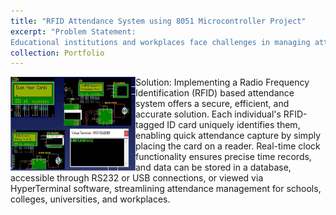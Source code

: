```yaml
---
title: "RFID Attendance System using 8051 Microcontroller Project"
excerpt: "Problem Statement:
Educational institutions and workplaces face challenges in managing attendance efficiently, with traditional methods being time-consuming and insecure. This results in concerns over truancy impacting academic performance and work productivity."
collection: Portfolio
---
```


<img src="./RFID_1.png" width="200" height="150" align="left"> Solution:
Implementing a Radio Frequency Identification (RFID) based attendance system offers a secure, efficient, and accurate solution. Each individual's RFID-tagged ID card uniquely identifies them, enabling quick attendance capture by simply placing the card on a reader. Real-time clock functionality ensures precise time records, and data can be stored in a database, accessible through RS232 or USB connections, or viewed via HyperTerminal software, streamlining attendance management for schools, colleges, universities, and workplaces.


